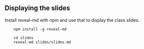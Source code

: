 ## Displaying the slides

Install reveal-md with npm and use that to display the class slides.

```
    npm install -g reveal-md

    cd slides
    reveal-md slides/slides.md
